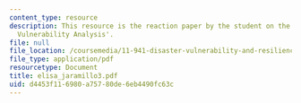 ```yaml
---
content_type: resource
description: This resource is the reaction paper by the student on the topic 'Community
  Vulnerability Analysis'.
file: null
file_location: /coursemedia/11-941-disaster-vulnerability-and-resilience-spring-2005/d4453f116980a75780de6eb4490fc63c_elisa_jaramillo3.pdf
file_type: application/pdf
resourcetype: Document
title: elisa_jaramillo3.pdf
uid: d4453f11-6980-a757-80de-6eb4490fc63c
---
```

